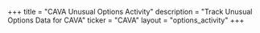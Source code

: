 +++
title = "CAVA Unusual Options Activity"
description = "Track Unusual Options Data for CAVA"
ticker = "CAVA"
layout = "options_activity"
+++

